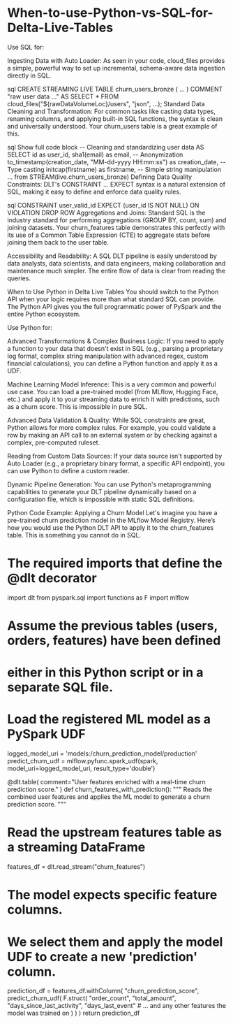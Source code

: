 # When-to-use-Python-vs-SQL-for-Delta-Live-Tables

Use SQL for:

Ingesting Data with Auto Loader: As seen in your code, cloud_files provides a simple, powerful way to set up incremental, schema-aware data ingestion directly in SQL.

sql
CREATE STREAMING LIVE TABLE churn_users_bronze ( ... )
COMMENT "raw user data ..."
AS SELECT * FROM cloud_files("${rawDataVolumeLoc}/users", "json", ...);
Standard Data Cleaning and Transformation: For common tasks like casting data types, renaming columns, and applying built-in SQL functions, the syntax is clean and universally understood. Your churn_users table is a great example of this.

sql
 Show full code block 
-- Cleaning and standardizing user data
AS SELECT
  id as user_id,
  sha1(email) as email, -- Anonymization
  to_timestamp(creation_date, "MM-dd-yyyy HH:mm:ss") as creation_date, -- Type casting
  initcap(firstname) as firstname, -- Simple string manipulation
  ...
from STREAM(live.churn_users_bronze)
Defining Data Quality Constraints: DLT's CONSTRAINT ... EXPECT syntax is a natural extension of SQL, making it easy to define and enforce data quality rules.

sql
CONSTRAINT user_valid_id EXPECT (user_id IS NOT NULL) ON VIOLATION DROP ROW
Aggregations and Joins: Standard SQL is the industry standard for performing aggregations (GROUP BY, count, sum) and joining datasets. Your churn_features table demonstrates this perfectly with its use of a Common Table Expression (CTE) to aggregate stats before joining them back to the user table.

Accessibility and Readability: A SQL DLT pipeline is easily understood by data analysts, data scientists, and data engineers, making collaboration and maintenance much simpler. The entire flow of data is clear from reading the queries.

When to Use Python in Delta Live Tables
You should switch to the Python API when your logic requires more than what standard SQL can provide. The Python API gives you the full programmatic power of PySpark and the entire Python ecosystem.

Use Python for:

Advanced Transformations & Complex Business Logic: If you need to apply a function to your data that doesn't exist in SQL (e.g., parsing a proprietary log format, complex string manipulation with advanced regex, custom financial calculations), you can define a Python function and apply it as a UDF.

Machine Learning Model Inference: This is a very common and powerful use case. You can load a pre-trained model (from MLflow, Hugging Face, etc.) and apply it to your streaming data to enrich it with predictions, such as a churn score. This is impossible in pure SQL.

Advanced Data Validation & Quality: While SQL constraints are great, Python allows for more complex rules. For example, you could validate a row by making an API call to an external system or by checking against a complex, pre-computed ruleset.

Reading from Custom Data Sources: If your data source isn't supported by Auto Loader (e.g., a proprietary binary format, a specific API endpoint), you can use Python to define a custom reader.

Dynamic Pipeline Generation: You can use Python's metaprogramming capabilities to generate your DLT pipeline dynamically based on a configuration file, which is impossible with static SQL definitions.

Python Code Example: Applying a Churn Model
Let's imagine you have a pre-trained churn prediction model in the MLflow Model Registry. Here’s how you would use the Python DLT API to apply it to the churn_features table. This is something you cannot do in SQL.

# The required imports that define the @dlt decorator
import dlt
from pyspark.sql import functions as F
import mlflow

# Assume the previous tables (users, orders, features) have been defined
# either in this Python script or in a separate SQL file.

# Load the registered ML model as a PySpark UDF
logged_model_uri = 'models:/churn_prediction_model/production'
predict_churn_udf = mlflow.pyfunc.spark_udf(spark, model_uri=logged_model_uri, result_type='double')

@dlt.table(
  comment="User features enriched with a real-time churn prediction score."
)
def churn_features_with_prediction():
  """
  Reads the combined user features and applies the ML model
  to generate a churn prediction score.
  """
  # Read the upstream features table as a streaming DataFrame
  features_df = dlt.read_stream("churn_features")

  # The model expects specific feature columns.
  # We select them and apply the model UDF to create a new 'prediction' column.
  prediction_df = features_df.withColumn(
    "churn_prediction_score",
    predict_churn_udf(
      F.struct(
        "order_count",
        "total_amount",
        "days_since_last_activity",
        "days_last_event"
        # ... and any other features the model was trained on
      )
    )
  )
  return prediction_df
